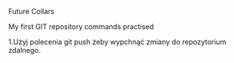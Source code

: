 Future Collars

  My first GIT repository commands practised

1.Użyj polecenia git push żeby wypchnąć zmiany do repozytorium zdalnego.
